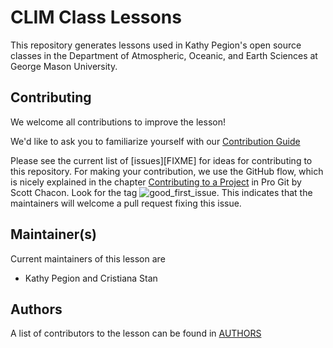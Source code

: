 # CLIM Class Lessons

This repository generates lessons used in Kathy Pegion's open source classes in the Department of Atmospheric, Oceanic, and Earth Sciences at George Mason University. 

## Contributing

We welcome all contributions to improve the lesson! 

We'd like to ask you to familiarize yourself with our [Contribution Guide](CONTRIBUTING.md)

Please see the current list of [issues][FIXME] for ideas for contributing to this
repository. For making your contribution, we use the GitHub flow, which is
nicely explained in the chapter [Contributing to a Project](http://git-scm.com/book/en/v2/GitHub-Contributing-to-a-Project) in Pro Git
by Scott Chacon.
Look for the tag ![good_first_issue](https://img.shields.io/badge/-good%20first%20issue-gold.svg). This indicates that the maintainers will welcome a pull request fixing this issue.  


## Maintainer(s)

Current maintainers of this lesson are 

* Kathy Pegion and Cristiana Stan


## Authors

A list of contributors to the lesson can be found in [AUTHORS](AUTHORS)

